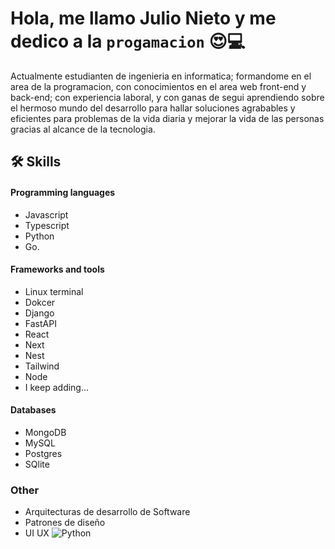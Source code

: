 
# Hola, me llamo Julio Nieto y me dedico a la `progamacion` 😍💻

Actualmente estudianten de ingenieria en informatica; formandome en el area de la programacion, con conocimientos en el area web front-end y back-end; con experiencia laboral, y con ganas de segui aprendiendo sobre el hermoso mundo del desarrollo para hallar soluciones agrabables y eficientes para problemas de la vida diaria y mejorar la vida de las personas gracias al alcance de la tecnologia.




## 🛠 Skills
#### Programming languages
- Javascript
- Typescript
- Python
- Go.

#### Frameworks and tools
- Linux terminal
- Dokcer
- Django
- FastAPI
- React
- Next
- Nest
- Tailwind
- Node 
- I keep adding...

#### Databases
- MongoDB
- MySQL
- Postgres
- SQlite

### Other
- Arquitecturas de desarrollo de Software
- Patrones de diseño
- UI UX
![Python](./imagen.png)


